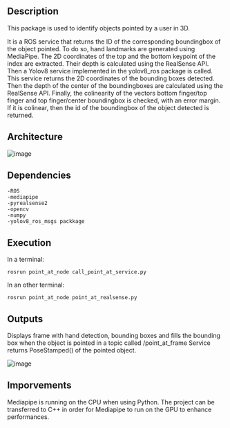 ## Description

This package is used to identify objects pointed by a user in 3D.

It is a ROS service that returns the ID of the corresponding boundingbox  of the object pointed.
To do so, hand landmarks are generated using MediaPipe. The 2D coordinates of the top and the bottom keypoint of the index are extracted. Their depth is calculated using the RealSense API. Then a Yolov8 service implemented in the yolov8_ros package is called. This service returns the 2D coordinates of the bounding boxes detected. Then the depth of the center of the boundingboxes are calculated using the RealSense API. Finally, the colinearity of the vectors bottom finger/top finger and top finger/center boundingbox is checked, with an error margin. If it is colinear, then the id of the boundingbox of the object detected is returned.
## Architecture
![image](https://github.com/Nico06130/point_at/assets/78531005/08199b1a-8e1a-47c0-88ac-9b1552b4bb92)

## Dependencies

    -ROS
    -mediapipe
    -pyrealsense2
    -opencv
    -numpy
    -yolov8_ros_msgs packkage


## Execution

In a terminal:        

    rosrun point_at_node call_point_at_service.py

In an other terminal: 

    rosrun point_at_node point_at_realsense.py


## Outputs

Displays frame with hand detection, bounding boxes and fills the bounding box when the object is pointed in a topic called /point_at_frame
Service returns PoseStamped() of the pointed object.

![image](https://github.com/Nico06130/point_at/assets/78531005/552adbfc-445f-47a3-8fab-0cd12ab96142)

## Imporvements

Mediapipe is running on the CPU when using Python. The project can be transferred to C++ in order for Mediapipe to run on the GPU to enhance performances.



